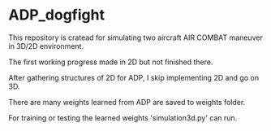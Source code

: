 # ADP_dogfight
 
This repository is cratead for simulating two aircraft AIR COMBAT maneuver in 3D/2D environment.

The first working progress made in 2D but not finished there.

After gathering structures of 2D for ADP, I skip implementing 2D and go on 3D.

There are many weights learned from ADP are saved to weights folder.

For training or testing the learned weights 'simulation3d.py' can run.
